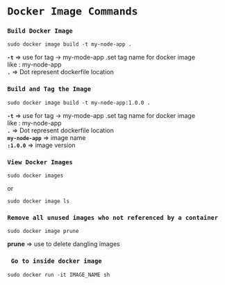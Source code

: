 # `Docker Image Commands`
### **`Build Docker Image`**
```
sudo docker image build -t my-node-app .
```
**`-t`** =>  use for tag -> my-mode-app .set tag name for docker image <br> like : my-node-app<br>
 **`.`** => Dot represent dockerfile location <br>
### **`Build and Tag the Image`**
```
sudo docker image build -t my-node-app:1.0.0 .
```
**`-t`** =>  use for tag -> my-mode-app .set tag name for docker image <br> like : my-node-app<br>
 **`.`** => Dot represent dockerfile location <br>
 **`my-node-app`** => image name <br>
 **`:1.0.0`** => image version <br>
### **`View Docker Images`**
```
sudo docker images
```
or
```
sudo docker image ls
```
### `Remove all unused images who not referenced by a container`
```
sudo docker image prune 
```
**prune** => use to delete dangling images

### ` Go to inside docker image`
```
sudo docker run -it IMAGE_NAME sh
```

